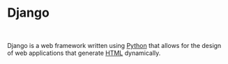 # Django
&nbsp;


Django is a web framework written using [Python](/encyclopedia/wiki/Python) that allows for the design of web applications that generate [HTML](/encyclopedia/wiki/HTML) dynamically.
